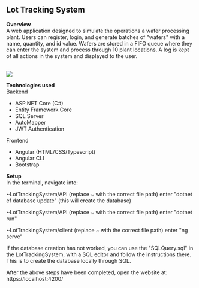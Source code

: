 ## Lot Tracking System

**Overview**<br/>
A web application designed to simulate the operations a wafer processing plant. Users can register, login, and generate batches of "wafers" with a name, quantity, and id value. Wafers are stored in a FIFO queue where they can enter the system and process through 10 plant locations. A log is kept of all actions in the system and displayed to the user. 

<br/>
<img src="https://github.com/JordanChow/LotTrackingSystem/blob/main/LotTrackingSystemDemo.gif"/>
<br/>

**Technologies used**<br/>
Backend
- ASP.NET Core (C#)
- Entity Framework Core
- SQL Server
- AutoMapper
- JWT Authentication

Frontend
- Angular (HTML/CSS/Typescript)
- Angular CLI
- Bootstrap

**Setup**<br/>
In the terminal, navigate into:

~LotTrackingSystem/API (replace ~ with the correct file path)
enter "dotnet ef database update" (this will create the database)

~LotTrackingSystem/API (replace ~ with the correct file path)
enter "dotnet run"

~LotTrackingSystem/client (replace ~ with the correct file path)
enter "ng serve"

If the database creation has not worked, you can use the "SQLQuery.sql" in the LotTrackingSystem, with a SQL editor
and follow the instructions there. This is to create the database locally through SQL.

After the above steps have been completed, open the website at: https://localhost:4200/
